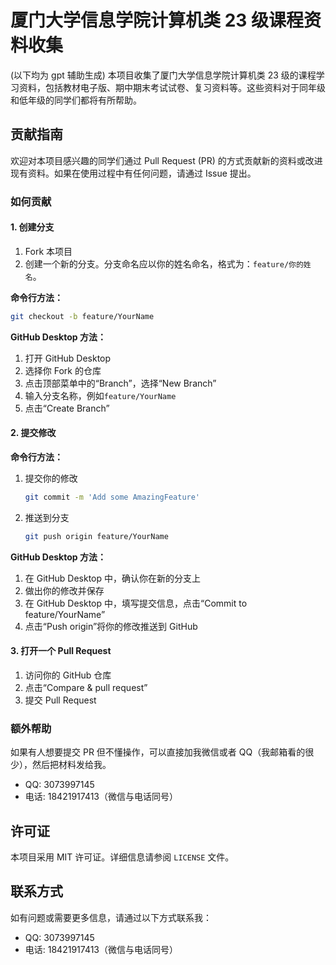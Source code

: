 # 厦门大学信息学院计算机类 23 级课程资料收集

(以下均为 gpt 辅助生成)
本项目收集了厦门大学信息学院计算机类 23 级的课程学习资料，包括教材电子版、期中期末考试试卷、复习资料等。这些资料对于同年级和低年级的同学们都将有所帮助。

## 贡献指南

欢迎对本项目感兴趣的同学们通过 Pull Request (PR) 的方式贡献新的资料或改进现有资料。如果在使用过程中有任何问题，请通过 Issue 提出。

### 如何贡献

#### 1. 创建分支

1. Fork 本项目
2. 创建一个新的分支。分支命名应以你的姓名命名，格式为：`feature/你的姓名`。

**命令行方法：**

```sh
git checkout -b feature/YourName
```

**GitHub Desktop 方法：**

1. 打开 GitHub Desktop
2. 选择你 Fork 的仓库
3. 点击顶部菜单中的“Branch”，选择“New Branch”
4. 输入分支名称，例如`feature/YourName`
5. 点击“Create Branch”

#### 2. 提交修改

**命令行方法：**

1. 提交你的修改

   ```sh
   git commit -m 'Add some AmazingFeature'
   ```

2. 推送到分支

   ```sh
   git push origin feature/YourName
   ```

**GitHub Desktop 方法：**

1. 在 GitHub Desktop 中，确认你在新的分支上
2. 做出你的修改并保存
3. 在 GitHub Desktop 中，填写提交信息，点击“Commit to feature/YourName”
4. 点击“Push origin”将你的修改推送到 GitHub

#### 3. 打开一个 Pull Request

1. 访问你的 GitHub 仓库
2. 点击“Compare & pull request”
3. 提交 Pull Request

### 额外帮助

如果有人想要提交 PR 但不懂操作，可以直接加我微信或者 QQ（我邮箱看的很少），然后把材料发给我。

- QQ: 3073997145
- 电话: 18421917413（微信与电话同号）

## 许可证

本项目采用 MIT 许可证。详细信息请参阅 `LICENSE` 文件。

## 联系方式

如有问题或需要更多信息，请通过以下方式联系我：

- QQ: 3073997145
- 电话: 18421917413（微信与电话同号）
